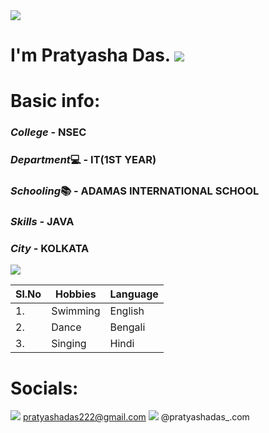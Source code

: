 <img src="https://img.icons8.com/external-berkahicon-lineal-color-berkahicon/100/000000/external-girl-avatar-wear-a-mask-berkahicon-lineal-color-berkahicon-1.png"/>   

# **I'm Pratyasha Das.** <img src="https://img.icons8.com/external-wanicon-lineal-color-wanicon/64/000000/external-hand-world-pride-day-wanicon-lineal-color-wanicon.png"/>

# Basic info:

### *College* - NSEC
### *Department*💻 - IT(1ST YEAR)
### *Schooling*📚 - ADAMAS INTERNATIONAL SCHOOL
### *Skills* - JAVA
### *City* - KOLKATA
<img src="https://img.icons8.com/bubbles/100/000000/kolkata.png"/>


|Sl.No|Hobbies|Language|
|---|---|---|
|1.|Swimming|English|
|2.|Dance|Bengali|
|3.|Singing|Hindi|

# Socials:

<img src="https://img.icons8.com/color/48/000000/gmail--v2.png"/>  pratyashadas222@gmail.com
 <img src="https://img.icons8.com/color/48/000000/twitter--v2.png"/>  @pratyashadas_.com
